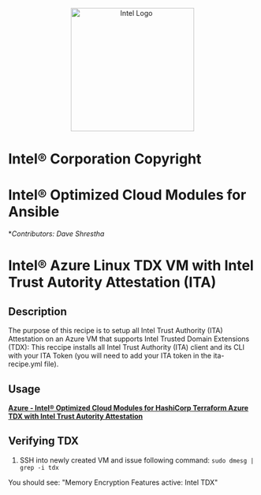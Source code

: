 <p align="center">
  <img src="https://github.com/intel/optimized-cloud-recipes/blob/main/images/logo-classicblue-800px.png?raw=true" alt="Intel Logo" width="250"/>
</p>

# Intel® Corporation Copyright

# Intel® Optimized Cloud Modules for Ansible

**Contributors: Dave Shrestha*

# Intel®  Azure Linux TDX VM with Intel Trust Autority Attestation (ITA)

## Description 

The purpose of this recipe is to setup all Intel Trust Authority (ITA) Attestation on an Azure VM that supports Intel Trusted Domain Extensions (TDX): This reccipe installs all Intel Trust Authority (ITA) client and its CLI with your ITA Token (you will need to add your ITA token in the ita-recipe.yml file). 



## Usage

[**Azure - Intel® Optimized Cloud Modules for HashiCorp Terraform Azure TDX with Intel Trust Autority Attestation**](https://github.com/intel/terraform-intel-azure-linux-vm/tree/ds-terraform-intel-azure-tdx-attestation-linux-vm/examples/azure-linux-tdx-ita-attestation-vm) 

## Verifying TDX
1. SSH into newly created VM and issue following command: `sudo dmesg | grep -i tdx`

You should see: "Memory Encryption Features active: Intel TDX"


